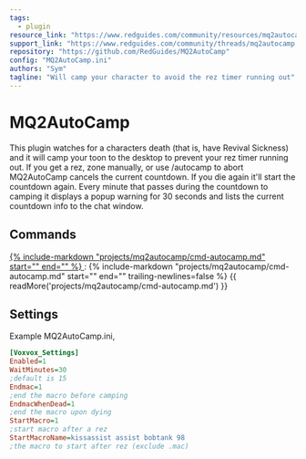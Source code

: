 ```yaml
---
tags:
  - plugin
resource_link: "https://www.redguides.com/community/resources/mq2autocamp.98/"
support_link: "https://www.redguides.com/community/threads/mq2autocamp.66804/"
repository: "https://github.com/RedGuides/MQ2AutoCamp"
config: "MQ2AutoCamp.ini"
authors: "Sym"
tagline: "Will camp your character to avoid the rez timer running out"
---
```


# MQ2AutoCamp
<!--desc-start-->
This plugin watches for a characters death (that is, have Revival Sickness) and it will camp your toon to the desktop to prevent your rez timer running out. If you get a rez, zone manually, or use /autocamp to abort MQ2AutoCamp cancels the current countdown. If you die again it'll start the countdown again. Every minute that passes during the countdown to camping it displays a popup warning for 30 seconds and lists the current countdown info to the chat window.
<!--desc-end-->

## Commands

<a href="cmd-autocamp/">
{% 
  include-markdown "projects/mq2autocamp/cmd-autocamp.md" 
  start="<!--cmd-syntax-start-->" 
  end="<!--cmd-syntax-end-->" 
%}
</a>
:    {% include-markdown "projects/mq2autocamp/cmd-autocamp.md" 
        start="<!--cmd-desc-start-->" 
        end="<!--cmd-desc-end-->" 
        trailing-newlines=false 
     %} {{ readMore('projects/mq2autocamp/cmd-autocamp.md') }}

## Settings

Example MQ2AutoCamp.ini,

```ini
[Voxvox_Settings]
Enabled=1
WaitMinutes=30
;default is 15
Endmac=1
;end the macro before camping
EndmacWhenDead=1
;end the macro upon dying
StartMacro=1
;start macro after a rez
StartMacroName=kissassist assist bobtank 98
;the macro to start after rez (exclude .mac)
```
